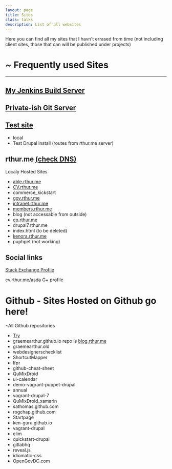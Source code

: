 ```yaml
---
layout: page
title: Sites
class: talks
description: List of all websites
---
```


Here you can find all my sites that I havn't errased from time (not including client sites, those that can will be published under projects)


# ~ Frequently used Sites
---

## [My Jenkins Build Server](http://jenkins.rthur.me/)

## [Private-ish Git Server](http://git.rthur.me/users/sign_in)

## [Test site](http://test.rthur.me/)
* local
* Test Drupal install (routes from rthur.me server)

## rthur.me [(check DNS)](http://hover.com/)

Localy Hosted Sites

* [able.rthur.me](http://able.rthur.me/)
* [CV.rthur.me](http://cv.rthur.me/)
* commerce_kickstart
* [gov.rthur.me](http://gov.rthur.me/)
* [intranet.rthur.me](http://intranet.rthur.me/)
* [members.rthur.me](http://members.rthur.me/)
* blog (not accessable from outside)
* [cp.rthur.me](http://cp.rthur.me/)
* drupal7.rthur.me
* index.html (to be deleted)
* [kenora.rthur.me](http://kenora.rthur.me/)
* puphpet (not working)

## Social links

[Stack Exchange Profile](http://stackoverflow.com/users/2911613/graeme-arthur)

cv.rthur.me/asda
G+ profile

# Github - Sites Hosted on Github go here!

~All Github repositories

* [Try](http://try.rthur.me/)
* graemearthur.github.io repo is [blog.rthur.me](http://blog.rthur.me)
* graemearthur.old
* webdesignerschecklist
* ShortcutMapper
* lfpr
* github-cheat-sheet
* QuMixDroid
* ui-calendar
* demo-vagrant-puppet-drupal
* annual
* vagrant-drupal-7
* QuMixDroid_xamarin
* sathomas.github.com
* rogchap.github.com
* Startpage
* ken-guru.github.io
* vagrant-drupal
* elim
* quickstart-drupal
* gitlabhq
* reveal.js
* idiomatic-css
* OpenGovDC.com
